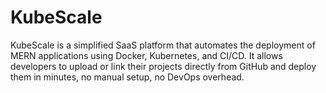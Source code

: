 # KubeScale
KubeScale is a simplified SaaS platform that automates the deployment of MERN applications using Docker, Kubernetes, and CI/CD. It allows developers to upload or link their projects directly from GitHub and deploy them in minutes, no manual setup, no DevOps overhead.

